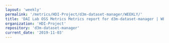 ```yaml
---
layout: 'weekly'
permalink: '/metrics/HDI-Project/d3m-dataset-manager/WEEKLY/'
title: 'DAI Lab OSS Metrics Metrics report for d3m-dataset-manager | WEEKLY-REPORT-2019-11-03'
organization: 'HDI-Project'
repository: 'd3m-dataset-manager'
current_date: '2019-11-03'
---
```

